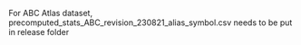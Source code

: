 For ABC Atlas dataset, precomputed_stats_ABC_revision_230821_alias_symbol.csv needs to be put in release folder


